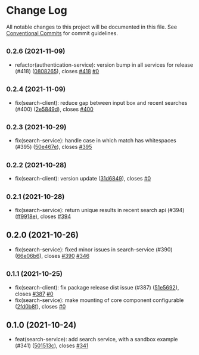 # Change Log

All notable changes to this project will be documented in this file.
See [Conventional Commits](https://conventionalcommits.org) for commit guidelines.

## <small>0.2.6 (2021-11-09)</small>

* refactor(authentication-service): version bump in all services for release (#418) ([0808265](https://github.com/sourcefuse/loopback4-microservice-catalog/commit/0808265)), closes [#418](https://github.com/sourcefuse/loopback4-microservice-catalog/issues/418) [#0](https://github.com/sourcefuse/loopback4-microservice-catalog/issues/0)





## <small>0.2.4 (2021-11-09)</small>

* fix(search-client): reduce gap between input box and recent searches  (#400) ([2e5849d](https://github.com/sourcefuse/loopback4-microservice-catalog/commit/2e5849d)), closes [#400](https://github.com/sourcefuse/loopback4-microservice-catalog/issues/400)





## <small>0.2.3 (2021-10-29)</small>

* fix(search-service): handle case in which match has whitespaces (#395) ([50e467e](https://github.com/sourcefuse/loopback4-microservice-catalog/commit/50e467e)), closes [#395](https://github.com/sourcefuse/loopback4-microservice-catalog/issues/395)





## <small>0.2.2 (2021-10-28)</small>

* fix(search-client): version update ([31d6849](https://github.com/sourcefuse/loopback4-microservice-catalog/commit/31d6849)), closes [#0](https://github.com/sourcefuse/loopback4-microservice-catalog/issues/0)





## <small>0.2.1 (2021-10-28)</small>

* fix(search-service): return unique results in recent search api (#394) ([ff9918e](https://github.com/sourcefuse/loopback4-microservice-catalog/commit/ff9918e)), closes [#394](https://github.com/sourcefuse/loopback4-microservice-catalog/issues/394)





## 0.2.0 (2021-10-26)

* fix(search-service): fixed minor issues in search-service (#390) ([66e06b6](https://github.com/sourcefuse/loopback4-microservice-catalog/commit/66e06b6)), closes [#390](https://github.com/sourcefuse/loopback4-microservice-catalog/issues/390) [#346](https://github.com/sourcefuse/loopback4-microservice-catalog/issues/346)





## <small>0.1.1 (2021-10-25)</small>

* fix(search-client): fix package release dist issue (#387) ([51e5692](https://github.com/sourcefuse/loopback4-microservice-catalog/commit/51e5692)), closes [#387](https://github.com/sourcefuse/loopback4-microservice-catalog/issues/387) [#0](https://github.com/sourcefuse/loopback4-microservice-catalog/issues/0)
* fix(search-service): make mounting of core component configurable ([2fd0b8f](https://github.com/sourcefuse/loopback4-microservice-catalog/commit/2fd0b8f)), closes [#0](https://github.com/sourcefuse/loopback4-microservice-catalog/issues/0)





## 0.1.0 (2021-10-24)

* feat(search-service): add search service, with a sandbox example (#341) ([501513c](https://github.com/sourcefuse/loopback4-microservice-catalog/commit/501513c)), closes [#341](https://github.com/sourcefuse/loopback4-microservice-catalog/issues/341)
